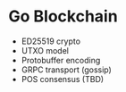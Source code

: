 # Go Blockchain

- ED25519 crypto
- UTXO model
- Protobuffer encoding
- GRPC transport (gossip)
- POS consensus (TBD)